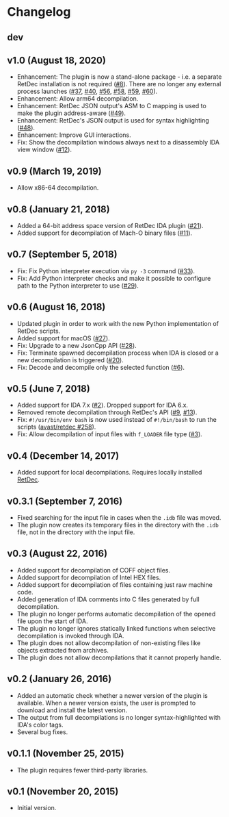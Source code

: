 # Changelog

## dev

## v1.0 (August 18, 2020)

* Enhancement: The plugin is now a stand-alone package - i.e. a separate RetDec installation is not required ([#8](https://github.com/avast/retdec-idaplugin/issues/8)). There are no longer any external process launches ([#37](https://github.com/avast/retdec-idaplugin/issues/37), [#40](https://github.com/avast/retdec-idaplugin/issues/40), [#56](https://github.com/avast/retdec-idaplugin/issues/56), [#58](https://github.com/avast/retdec-idaplugin/issues/58), [#59](https://github.com/avast/retdec-idaplugin/issues/59), [#60](https://github.com/avast/retdec-idaplugin/issues/60)).
* Enhancement: Allow arm64 decompilation.
* Enhancement: RetDec JSON output's ASM to C mapping is used to make the plugin address-aware ([#49](https://github.com/avast/retdec-idaplugin/issues/49)).
* Enhancement: RetDec's JSON output is used for syntax highlighting ([#48](https://github.com/avast/retdec-idaplugin/issues/48)).
* Enhancement: Improve GUI interactions.
* Fix: Show the decompilation windows always next to a disassembly IDA view window ([#12](https://github.com/avast/retdec-idaplugin/issues/12)).

## v0.9 (March 19, 2019)

* Allow x86-64 decompilation.

## v0.8 (January 21, 2018)

* Added a 64-bit address space version of RetDec IDA plugin ([#21](https://github.com/avast/retdec-idaplugin/issues/21)).
* Added support for decompilation of Mach-O binary files ([#11](https://github.com/avast/retdec-idaplugin/issues/11)).

## v0.7 (September 5, 2018)

* Fix: Fix Python interpreter execution via `py -3` command ([#33](https://github.com/avast/retdec-idaplugin/pull/33)).
* Fix: Add Python interpreter checks and make it possible to configure path to the Python interpreter to use ([#29](https://github.com/avast/retdec-idaplugin/issues/29#issuecomment-417363723)).

## v0.6 (August 16, 2018)

* Updated plugin in order to work with the new Python implementation of RetDec scripts.
* Added support for macOS ([#27](https://github.com/avast/retdec-idaplugin/pull/27)).
* Fix: Upgrade to a new JsonCpp API ([#28](https://github.com/avast/retdec-idaplugin/pull/28)).
* Fix: Terminate spawned decompilation process when IDA is closed or a new decompilation is triggered ([#20](https://github.com/avast/retdec-idaplugin/issues/20)).
* Fix: Decode and decompile only the selected function ([#6](https://github.com/avast/retdec-idaplugin/issues/6)).

## v0.5 (June 7, 2018)

* Added support for IDA 7.x ([#2](https://github.com/avast/retdec-idaplugin/issues/2)). Dropped support for IDA 6.x.
* Removed remote decompilation through RetDec's API ([#9](https://github.com/avast/retdec-idaplugin/issues/9), [#13](https://github.com/avast/retdec-idaplugin/issues/13)).
* Fix: `#!/usr/bin/env bash` is now used instead of `#!/bin/bash` to run the scripts ([avast/retdec #258](https://github.com/avast/retdec/issues/258)).
* Fix: Allow decompilation of input files with `f_LOADER` file type ([#3](https://github.com/avast/retdec-idaplugin/issues/3)).

## v0.4 (December 14, 2017)

* Added support for local decompilations. Requires locally installed [RetDec](https://github.com/avast/retdec).

## v0.3.1 (September 7, 2016)

* Fixed searching for the input file in cases when the `.idb` file was moved.
* The plugin now creates its temporary files in the directory with the `.idb` file, not in the directory with the input file.

## v0.3 (August 22, 2016)

* Added support for decompilation of COFF object files.
* Added support for decompilation of Intel HEX files.
* Added support for decompilation of files containing just raw machine code.
* Added generation of IDA comments into C files generated by full decompilation.
* The plugin no longer performs automatic decompilation of the opened file upon the start of IDA.
* The plugin no longer ignores statically linked functions when selective decompilation is invoked through IDA.
* The plugin does not allow decompilation of non-existing files like objects extracted from archives.
* The plugin does not allow decompilations that it cannot properly handle.

## v0.2 (January 26, 2016)

* Added an automatic check whether a newer version of the plugin is available. When a newer version exists, the user is prompted to download and install the latest version.
* The output from full decompilations is no longer syntax-highlighted with IDA's color tags.
* Several bug fixes.

## v0.1.1 (November 25, 2015)

* The plugin requires fewer third-party libraries.

## v0.1 (November 20, 2015)

* Initial version.
